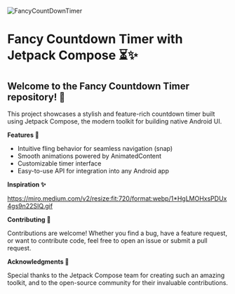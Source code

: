 ![FancyCountDownTimer](https://github.com/abualgait/FancyCountdownTimer/assets/38107393/9b7f2e9f-5e8c-417f-949d-fa9f26f623ae)


# Fancy Countdown Timer with Jetpack Compose ⏳✨

## Welcome to the Fancy Countdown Timer repository! 🎉

This project showcases a stylish and feature-rich countdown timer built using Jetpack Compose, the modern toolkit for building native Android UI.

**Features 🚀**

- Intuitive fling behavior for seamless navigation (snap)
- Smooth animations powered by AnimatedContent
- Customizable timer interface
- Easy-to-use API for integration into any Android app

**Inspiration ✨**

https://miro.medium.com/v2/resize:fit:720/format:webp/1*HgLMOHxsPDUx4gs9n22SIQ.gif

**Contributing 🤝**

Contributions are welcome! Whether you find a bug, have a feature request, or want to contribute code, feel free to open an issue or submit a pull request.

**Acknowledgments 🙏**

Special thanks to the Jetpack Compose team for creating such an amazing toolkit, and to the open-source community for their invaluable contributions.
